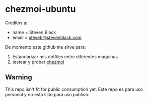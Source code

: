 # chezmoi-ubuntu

Creditos a:
+  name = Steven Black
+  email = steveb@stevenblack.com

De momento este github me sirve para:

1. Estandarizar mis dotfiles entre diferentes maquinas
2. testear y probar [chezmoi](https://www.chezmoi.io)

## Warning

This repo isn't fit for public consumption yet.
Este repo es para uso personal y no esta listo para uso publico.

